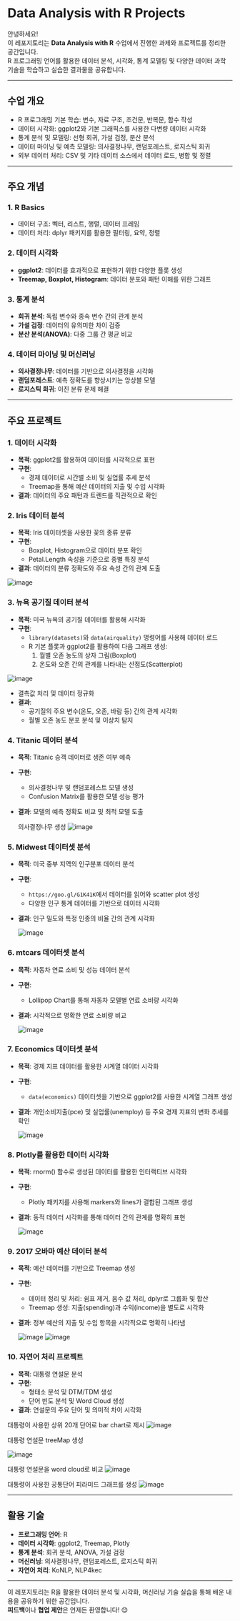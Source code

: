 # Data Analysis with R Projects

안녕하세요!  
이 레포지토리는 **Data Analysis with R** 수업에서 진행한 과제와 프로젝트를 정리한 공간입니다.  
R 프로그래밍 언어를 활용한 데이터 분석, 시각화, 통계 모델링 및 다양한 데이터 과학 기술을 학습하고 실습한 결과물을 공유합니다.

---

## 수업 개요
- R 프로그래밍 기본 학습: 변수, 자료 구조, 조건문, 반복문, 함수 작성
- 데이터 시각화: ggplot2와 기본 그래픽스를 사용한 다변량 데이터 시각화
- 통계 분석 및 모델링: 선형 회귀, 가설 검정, 분산 분석
- 데이터 마이닝 및 예측 모델링: 의사결정나무, 랜덤포레스트, 로지스틱 회귀
- 외부 데이터 처리: CSV 및 기타 데이터 소스에서 데이터 로드, 병합 및 정렬

---

## 주요 개념
### 1. R Basics
- 데이터 구조: 벡터, 리스트, 행렬, 데이터 프레임
- 데이터 처리: dplyr 패키지를 활용한 필터링, 요약, 정렬

### 2. 데이터 시각화
- **ggplot2**: 데이터를 효과적으로 표현하기 위한 다양한 플롯 생성
- **Treemap, Boxplot, Histogram**: 데이터 분포와 패턴 이해를 위한 그래프

### 3. 통계 분석
- **회귀 분석**: 독립 변수와 종속 변수 간의 관계 분석
- **가설 검정**: 데이터의 유의미한 차이 검증
- **분산 분석(ANOVA)**: 다중 그룹 간 평균 비교

### 4. 데이터 마이닝 및 머신러닝
- **의사결정나무**: 데이터를 기반으로 의사결정을 시각화
- **랜덤포레스트**: 예측 정확도를 향상시키는 앙상블 모델
- **로지스틱 회귀**: 이진 분류 문제 해결

---

## 주요 프로젝트
### 1. 데이터 시각화
- **목적**: ggplot2를 활용하여 데이터를 시각적으로 표현
- **구현**:
  - 경제 데이터로 시간별 소비 및 실업률 추세 분석
  - Treemap을 통해 예산 데이터의 지출 및 수입 시각화
- **결과**: 데이터의 주요 패턴과 트렌드를 직관적으로 확인

### 2. Iris 데이터 분석
- **목적**: Iris 데이터셋을 사용한 꽃의 종류 분류
- **구현**:
  - Boxplot, Histogram으로 데이터 분포 확인
  - Petal.Length 속성을 기준으로 종별 특징 분석
- **결과**: 데이터의 분류 정확도와 주요 속성 간의 관계 도출

![image](https://github.com/user-attachments/assets/622e2cce-2ef9-4d4d-bae1-f64b432da394)

### 3. 뉴욕 공기질 데이터 분석
- **목적**: 미국 뉴욕의 공기질 데이터를 활용해 시각화
- **구현**:
  - `library(datasets)`와 `data(airquality)` 명령어를 사용해 데이터 로드
  - R 기본 플롯과 ggplot2를 활용하여 다음 그래프 생성:
    1. 월별 오존 농도의 상자 그림(Boxplot)
    2. 온도와 오존 간의 관계를 나타내는 산점도(Scatterplot)
    
![image](https://github.com/user-attachments/assets/f1a27155-6efd-4d20-8cc1-9d00144c9e0a)

  - 결측값 처리 및 데이터 정규화
- **결과**:
  - 공기질의 주요 변수(온도, 오존, 바람 등) 간의 관계 시각화
  - 월별 오존 농도 분포 분석 및 이상치 탐지


### 4. Titanic 데이터 분석
- **목적**: Titanic 승객 데이터로 생존 여부 예측
- **구현**:
  - 의사결정나무 및 랜덤포레스트 모델 생성
  - Confusion Matrix를 활용한 모델 성능 평가
- **결과**: 모델의 예측 정확도 비교 및 최적 모델 도출

  의사결정나무 생성
![image](https://github.com/user-attachments/assets/2cb5289c-5313-4d58-8bbd-4936d0f531d4)


### 5. Midwest 데이터셋 분석
- **목적**: 미국 중부 지역의 인구분포 데이터 분석
- **구현**:
  - `https://goo.gl/G1K41K`에서 데이터를 읽어와 scatter plot 생성
  - 다양한 인구 통계 데이터를 기반으로 데이터 시각화
- **결과**: 인구 밀도와 특정 인종의 비율 간의 관계 시각화

  ![image](https://github.com/user-attachments/assets/a87f6022-ea85-4841-9a6f-f8ffc84bd8c1)


### 6. mtcars 데이터셋 분석
- **목적**: 자동차 연료 소비 및 성능 데이터 분석
- **구현**:
  - Lollipop Chart를 통해 자동차 모델별 연료 소비량 시각화
- **결과**: 시각적으로 명확한 연료 소비량 비교

  ![image](https://github.com/user-attachments/assets/d7d2e038-c299-4a6c-8c62-d43d0483f9fe)


### 7. Economics 데이터셋 분석
- **목적**: 경제 지표 데이터를 활용한 시계열 데이터 시각화
- **구현**:
  - `data(economics)` 데이터셋을 기반으로 ggplot2를 사용한 시계열 그래프 생성
- **결과**: 개인소비지출(pce) 및 실업률(unemploy) 등 주요 경제 지표의 변화 추세를 확인

  ![image](https://github.com/user-attachments/assets/3e53a680-1216-4dba-a84e-6fd8239d0f7c)


### 8. Plotly를 활용한 데이터 시각화
- **목적**: rnorm() 함수로 생성된 데이터를 활용한 인터랙티브 시각화
- **구현**:
  - Plotly 패키지를 사용해 markers와 lines가 결합된 그래프 생성
- **결과**: 동적 데이터 시각화를 통해 데이터 간의 관계를 명확히 표현

  ![image](https://github.com/user-attachments/assets/0d1a75a2-7b4f-4ff8-a38a-c834ba4a1709)


### 9. 2017 오바마 예산 데이터 분석
- **목적**: 예산 데이터를 기반으로 Treemap 생성
- **구현**:
  - 데이터 정리 및 처리: 쉼표 제거, 음수 값 처리, dplyr로 그룹화 및 합산
  - Treemap 생성: 지출(spending)과 수익(income)을 별도로 시각화
- **결과**: 정부 예산의 지출 및 수입 항목을 시각적으로 명확히 나타냄

  ![image](https://github.com/user-attachments/assets/65903b43-4293-4538-806b-bda8f888764a)
  ![image](https://github.com/user-attachments/assets/b86b2d8d-b573-4a35-be46-0fc8949b90ec)



### 10. 자연어 처리 프로젝트
- **목적**: 대통령 연설문 분석
- **구현**:
  - 형태소 분석 및 DTM/TDM 생성
  - 단어 빈도 분석 및 Word Cloud 생성
- **결과**: 연설문의 주요 단어 및 의미적 차이 시각화

대통령이 사용한 상위 20개 단어로 bar chart로 제시
![image](https://github.com/user-attachments/assets/3433f18f-0940-45ef-9361-b586a9498092)

대통령 연설문 treeMap 생성

![image](https://github.com/user-attachments/assets/50779f21-89d2-49ab-a777-8921a161ef32)

대통령 연설문을 word cloud로 비교
![image](https://github.com/user-attachments/assets/7098676e-ce50-4602-ada3-26f07e6081fe)

대통령이 사용한 공통단어 피라미드 그래프를 생성
![image](https://github.com/user-attachments/assets/78e39a0c-0fda-4ef8-ad2d-5818619c92d2)




---

## 활용 기술
- **프로그래밍 언어**: R
- **데이터 시각화**: ggplot2, Treemap, Plotly
- **통계 분석**: 회귀 분석, ANOVA, 가설 검정
- **머신러닝**: 의사결정나무, 랜덤포레스트, 로지스틱 회귀
- **자연어 처리**: KoNLP, NLP4kec

---

이 레포지토리는 R을 활용한 데이터 분석 및 시각화, 머신러닝 기술 실습을 통해 배운 내용을 공유하기 위한 공간입니다.  
**피드백**이나 **협업 제안**은 언제든 환영합니다! 😊
